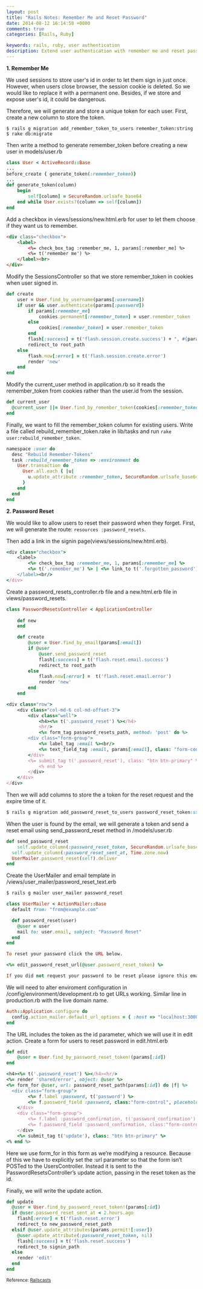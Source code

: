 ```yaml
---
layout: post
title: "Rails Notes: Remember Me and Reset Password"
date: 2014-08-12 16:14:58 +0800
comments: true
categories: [Rails, Ruby]

keywords: rails, ruby, user authentication
description: Extend user authentication with remember me and reset password features from scratch.
---
```

__1. Remember Me__

We used sessions to store user's id in order to let them sign in just once. However, when users close browser, the session cookie is deleted. So we would like to replace it with a permanent one. Besides, if we store and expose user's id, it could be dangerous.

Therefore, we will generate and store a unique token for each user. First, create a new column to store the token.

<!-- more -->

```
$ rails g migration add_remember_token_to_users remember_token:string
$ rake db:migrate
```

Then write a method to generate remember_token before creating a new user in models/user.rb

```ruby
class User < ActiveRecord::Base
...
before_create { generate_token(:remember_token)}
...
def generate_token(column)
	begin 
		self[column] = SecureRandom.urlsafe_base64
	end while User.exists?(column => self[column])
end
```

Add a checkbox in views/sessions/new.html.erb for user to let them choose if they want us to remember.

```html
<div class="checkbox">
	<label>
		<%= check_box_tag :remember_me, 1, params[:remember_me] %>
		<%= t('remember me') %>
	</label><br>
</div>
```

Modify the SessionsController so that we store remember_token in cookies when user signed in.

```ruby
def create
	user = User.find_by_username(params[:username])
	if user && user.authenticate(params[:password])
		if params[:remember_me]
			cookies.permanent[:remember_token] = user.remember_token
		else
			cookies[:remember_token] = user.remember_token
		end
		flash[:success] = t('flash.session.create.success') + ", #{params[:username]}."
		redirect_to root_path
	else
		flash.now[:error] = t('flash.session.create.error')
		render 'new'
	end
end
```

Modify the current_user method in application.rb so it reads the remember_token from cookies rather than the user.id from the session.

```ruby
def current_user
  @current_user ||= User.find_by_remember_token(cookies[:remember_token]) if cookies[:remember_token]
end
```

Finally, we want to fill the remember_token column for existing users. Write a file called rebuild_remember_token.rake in lib/tasks and run `rake user:rebuild_remember_token`.

```ruby
namespace :user do
  desc "Rebuild Remember-Tokens"
  task :rebuild_remember_token => :environment do
    User.transaction do
      User.all.each { |u|
        u.update_attribute :remember_token, SecureRandom.urlsafe_base64
      }
    end
  end
end
```

__2. Password Reset__

We would like to allow users to reset their password when they forget. First, we will generate the route: `resources :password_resets`.

Then add a link in the signin page(views/sessions/new.html.erb).

```ruby
<div class="checkbox">
	<label>
		<%= check_box_tag :remember_me, 1, params[:remember_me] %>
		<%= t('.remember_me') %> | <%= link_to t('.forgotten_password'), new_password_reset_path %>
	</label><br/>
</div>
```

Create a password_resets_controller.rb file and a new.html.erb file in views/password_resets.

```ruby
class PasswordResetsController < ApplicationController
	
	def new
	end

	def create
		@user = User.find_by_email(params[:email])
		if @user
			@user.send_password_reset
			flash[:success] = t('flash.reset.email.success')
			redirect_to root_path
		else 
			flash.now[:error] =  t('flash.reset.email.error')
			render 'new'
		end
	end
```

```ruby
<div class="row">
	<div class="col-md-6 col-md-offset-3">
		<div class="well">
			<h4><%= t('.password_reset') %></h4>
			<hr/>
			<%= form_tag password_resets_path, method: 'post' do %>
  		<div class="form-group">
    		<%= label_tag :email %><br/>
    		<%= text_field_tag :email, params[:email], class: "form-control" %>
  		</div>
  		<%= submit_tag t('.password_reset'), class: "btn btn-primary" %>
			<% end %>
		</div>
	</div>
</div>
```

Then we will add columns to store the a token for the reset request and the expire time of it. 

```ruby
$ rails g migration add_password_reset_to_users password_reset_token:string password_reset_sent_at:datetime
```

When the user is found by the email, we will generate a token and send a reset email using send_password_reset method in /models/user.rb

```ruby
def send_password_reset
	self.update_column(:password_reset_token, SecureRandom.urlsafe_base64)
  self.update_column(:password_reset_sent_at, Time.zone.now)
  UserMailer.password_reset(self).deliver
end
```

Create the UserMailer and email template in /views/user_mailer/password_reset_text.erb

```ruby
$ rails g mailer user_mailer password_reset 
```

```ruby
class UserMailer < ActionMailer::Base
  default from: "from@example.com"

  def password_reset(user)
    @user = user 
    mail to: user.email, subject: "Password Reset"
  end
end
```

```ruby
To reset your password click the URL below.

<%= edit_password_reset_url(@user.password_reset_token) %>

If you did not request your password to be reset please ignore this email and your password will stay as it is.
```

We will need to alter enviroment configuration in /config/environment/development.rb to get URLs working. Similar line in production.rb with the live domain name.

```ruby
Auth::Application.configure do
  config.action_mailer.default_url_options = { :host => "localhost:3000" }
end
```

The URL includes the token as the id parameter, which we will use it in edit action. Create a form for users to reset password in edit.html.erb

```ruby
def edit
	@user = User.find_by_password_reset_token!(params[:id])
end
```

```ruby
<h4><%= t('.password_reset') %></h4><hr/>
<%= render 'shared/error', object: @user %>
<%= form_for @user, url: password_reset_path(params[:id]) do |f| %>
  <div class="form-group">
		<%= f.label :password, t('password') %>
		<%= f.password_field :password, class:"form-control", placeholder: "At least 6 digits"%>
	</div>
	<div class="form-group">
		<%= f.label :password_confirmation, t('password_confirmation') %>
		<%= f.password_field :password_confirmation, class:"form-control" %>
	</div>
	<%= submit_tag t('update'), class: "btn btn-primary" %>
<% end %>	
```

Here we use form_for in this form as we’re modifying a resource. Because of this we have to explicitly set the :url parameter so that the form isn’t POSTed to the UsersController. Instead it is sent to the PasswordResetsController’s update action, passing in the reset token as the id. 

Finally, we will write the update action.

```ruby
def update
  @user = User.find_by_password_reset_token!(params[:id])
  if @user.password_reset_sent_at < 2.hours.ago
  	flash[:error] = t('flash.reset.error')
    redirect_to new_password_reset_path
  elsif @user.update_attributes(params.permit![:user])
  	@user.update_attribute(:password_reset_token, nil)
  	flash[:success] = t('flash.reset.success')
    redirect_to signin_path
  else
    render 'edit'
  end
end
```

<sub>Reference: [Railscasts](http://railscasts.com/episodes/274-remember-me-reset-password?view=asciicast)</sub>

